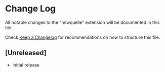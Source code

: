 # Change Log
All notable changes to the "mlwquelle" extension will be documented in this file.

Check [Keep a Changelog](http://keepachangelog.com/) for recommendations on how to structure this file.

## [Unreleased]
- Initial release